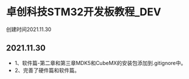 # **卓创科技STM32开发板教程_DEV**

创建时间2021.11.30

## 2021.11.30
* 1、软件篇-第二章和第三章MDK5和CubeMX的安装包添加到.gitignore中。
* 2、完善了硬件篇和软件篇。
